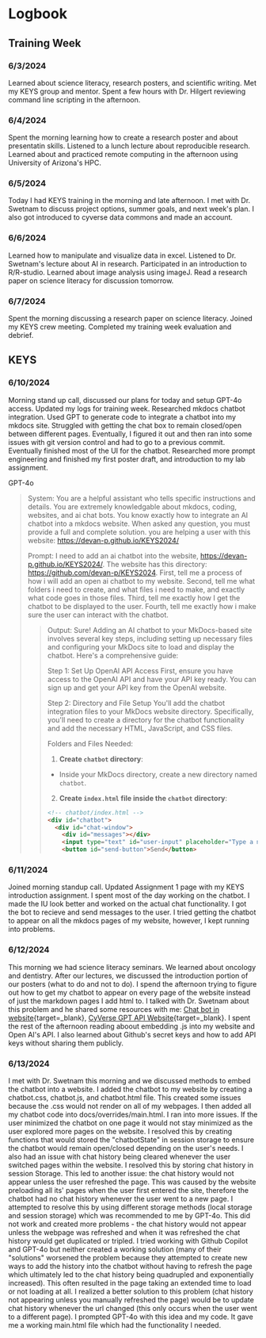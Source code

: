 # Logbook


## Training Week


### 6/3/2024

Learned about science literacy, research posters, and scientific writing. Met my KEYS group and mentor. Spent a few hours with Dr. Hilgert reviewing command line scripting in the afternoon.


### 6/4/2024

Spent the morning learning how to create a research poster and about presentatin skills. Listened to a lunch lecture about reproducible research. Learned about and practiced remote computing in the afternoon using University of Arizona's HPC.


### 6/5/2024

Today I had KEYS training in the morning and late afternoon. I met with Dr. Swetnam to discuss project options, summer goals, and next week's plan. I also got introduced to cyverse data commons and made an account.


### 6/6/2024

Learned how to manipulate and visualize data in excel. Listened to Dr. Swetnam's lecture about AI in research. Participated in an introduction to R/R-studio. Learned about image analysis using imageJ. Read a research paper on science literacy for discussion tomorrow.


### 6/7/2024

Spent the morning discussing a research paper on science literacy. Joined my KEYS crew meeting. Completed my training week evaluation and debrief.  


## KEYS 


### 6/10/2024

Morning stand up call, discussed our plans for today and setup GPT-4o access. Updated my logs for training week. Researched mkdocs chatbot integration. Used GPT to generate code to integrate a chatbot into my mkdocs site. Struggled with getting the chat box to remain closed/open between different pages. Eventually, I figured it out and then ran into some issues with git version control and had to go to a previous commit. Eventually finished most of the UI for the chatbot. Researched more prompt engineering and finished my first poster draft, and introduction to my lab assignment.

GPT-4o
> System: You are a helpful assistant who tells specific instructions and details. You are extremely knowledgable about mkdocs, coding, websites, and ai chat bots. You know exactly how to integrate an AI chatbot into a mkdocs website. When asked any question, you must provide a full and complete solution. you are helping a user with this website: https://devan-p.github.io/KEYS2024/
> 
> Prompt: I need to add an ai chatbot into the website, https://devan-p.github.io/KEYS2024/. The website has this directory: https://github.com/devan-p/KEYS2024. First, tell me a process of how i will add an open ai chatbot to my website. Second, tell me what folders i need to create, and what files i need to make, and exactly what code goes in those files. Third, tell me exactly how I get the chatbot to be displayed to the user. Fourth, tell me exactly how i make sure the user can interact with the chatbot.
>
>> Output: Sure! Adding an AI chatbot to your MkDocs-based site involves several key steps, including setting up necessary files and configuring your MkDocs site to load and display the chatbot. Here's a comprehensive guide:
>>
>> Step 1: Set Up OpenAI API Access
>> First, ensure you have access to the OpenAI API and have your API key ready. You can sign up and get your API key from the OpenAI website.
>>
>> Step 2: Directory and File Setup
>> You'll add the chatbot integration files to your MkDocs website directory. Specifically, you'll need to create a directory for the chatbot functionality and add the necessary HTML, JavaScript, and CSS files.
>>
>> Folders and Files Needed:
>> 1. **Create `chatbot` directory**:
>>   - Inside your MkDocs directory, create a new directory named `chatbot`.
>>   
>> 2. **Create `index.html` file inside the `chatbot` directory**:
>>   ```html
>>   <!-- chatbot/index.html -->
>>   <div id="chatbot">
>>     <div id="chat-window">
>>       <div id="messages"></div>
>>       <input type="text" id="user-input" placeholder="Type a message..."></input>
>>       <button id="send-button">Send</button>
>>  ```


### 6/11/2024

Joined morning standup call. Updated Assignment 1 page with my KEYS introduction assignment. I spent most of the day working on the chatbot. I made the IU look better and worked on the actual chat functionality. I got the bot to recieve and send messages to the user. I tried getting the chatbot to appear on all the mkdocs pages of my website, however, I kept running into problems.


### 6/12/2024

This morning we had science literacy seminars. We learned about oncology and dentistry. After our lectures, we discussed the introduction portion of our posters (what to do and not to do). I spend the afternoon trying to figure out how to get my chatbot to appear on every page of the website instead of just the markdown pages I add html to. I talked with Dr. Swetnam about this problem and he shared some resources with me: [Chat bot in website](https://github.com/CyVerse-learning-materials/cyverse_mooc/tree/mkdocs-usa){target=_blank}, [CyVerse GPT API Website](https://github.com/cyverse/cyverse-gpt/tree/main){target=_blank}. I spent the rest of the afternoon reading aboout embedding .js into my website and Open AI's API. I also learned about Github's secret keys and how to add API keys without sharing them publicly.


### 6/13/2024

I met with Dr. Swetnam this morning and we discussed methods to embed the chatbot into a website. I added the chatbot to my website by creating a chatbot.css, chatbot.js, and chatbot.html file. This created some issues because the .css would not render on all of my webpages. I then added all my chatbot code into docs/overrides/main.html. I ran into more issues. If the user minimized the chatbot on one page it would not stay minimized as the user explored more pages on the website. I resolved this by creating functions that would stored the "chatbotState" in session storage to ensure the chatbot would remain open/closed depending on the user's needs. I also had an issue with chat history being cleared whenever the user switched pages within the website. I resolved this by storing chat history in session Storage. This led to another issue: the chat history would not appear unless the user refreshed the page. This was caused by the website preloading all its' pages when the user first entered the site, therefore the chatbot had no chat history whenever the user went to a new page. I attempted to resolve this by using different storage methods (local storage and session storage) which was recommended to me by GPT-4o. This did not work and created more problems - the chat history would not appear unless the webpage was refreshed and when it was refreshed the chat history would get duplicated or tripled. I tried working with Github Copilot and GPT-4o but neither created a working solution (many of their "solutions" worsened the problem because they attempted to create new ways to add the history into the chatbot without having to refresh the page which ultimately led to the chat history being quadrupled and exponentially increased). This often resulted in the page taking an extended time to load or not loading at all. I realized a better solution to this problem (chat history not appearing unless you manually refreshed the page) would be to update chat history whenever the url changed (this only occurs when the user went to a different page). I prompted GPT-4o with this idea and my code. It gave me a working main.html file which had the functionality I needed.




<!-- [Daily Logs] -- short (5-6 sentence) summary of your daily activities that includes: (1) what was the plan?, (2) what actually happend?, (3) what could you have done better?, (4) how you will approach this differently next time?  -->


